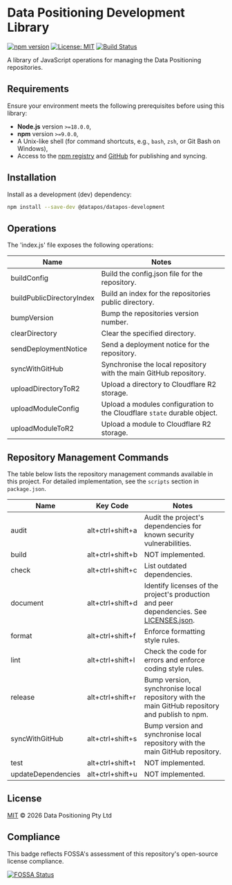 # Data Positioning Development Library

[![npm version](https://img.shields.io/npm/v/@datapos/datapos-development.svg)](https://www.npmjs.com/package/@datapos/datapos-development)
[![License: MIT](https://img.shields.io/badge/License-MIT-blue.svg)](./LICENSE)
[![Build Status](https://img.shields.io/badge/build-passing-brightgreen.svg)](#)

A library of JavaScript operations for managing the Data Positioning repositories.

## Requirements

Ensure your environment meets the following prerequisites before using this library:

- **Node.js** version `>=18.0.0`,
- **npm** version `>=9.0.0`,
- A Unix-like shell (for command shortcuts, e.g., `bash`, `zsh`, or Git Bash on Windows),
- Access to the [npm registry](https://www.npmjs.com/) and [GitHub](https://github.com/) for publishing and syncing.

## Installation

Install as a development (dev) dependency:

```bash
npm install --save-dev @datapos/datapos-development
```

## Operations

The 'index.js' file exposes the following operations:

| Name                      | Notes                                                                    |
| ------------------------- | ------------------------------------------------------------------------ |
| buildConfig               | Build the config.json file for the repository.                           |
| buildPublicDirectoryIndex | Build an index for the repositories public directory.                    |
| bumpVersion               | Bump the repositories version number.                                    |
| clearDirectory            | Clear the specified directory.                                           |
| sendDeploymentNotice      | Send a deployment notice for the repository.                             |
| syncWithGitHub            | Synchronise the local repository with the main GitHub repository.        |
| uploadDirectoryToR2       | Upload a directory to Cloudflare R2 storage.                             |
| uploadModuleConfig        | Upload a modules configuration to the Cloudflare `state` durable object. |
| uploadModuleToR2          | Upload a module to Cloudflare R2 storage.                                |

## Repository Management Commands

The table below lists the repository management commands available in this project.
For detailed implementation, see the `scripts` section in `package.json`.

| Name               | Key Code         | Notes                                                                                                      |
| ------------------ | ---------------- | ---------------------------------------------------------------------------------------------------------- |
| audit              | alt+ctrl+shift+a | Audit the project's dependencies for known security vulnerabilities.                                       |
| build              | alt+ctrl+shift+b | NOT implemented.                                                                                           |
| check              | alt+ctrl+shift+c | List outdated dependencies.                                                                                |
| document           | alt+ctrl+shift+d | Identify licenses of the project's production and peer dependencies. See [LICENSES.json](./LICENSES.json). |
| format             | alt+ctrl+shift+f | Enforce formatting style rules.                                                                            |
| lint               | alt+ctrl+shift+l | Check the code for errors and enforce coding style rules.                                                  |
| release            | alt+ctrl+shift+r | Bump version, synchronise local repository with the main GitHub repository and publish to npm.             |
| syncWithGitHub     | alt+ctrl+shift+s | Bump version and synchronise local repository with the main GitHub repository.                             |
| test               | alt+ctrl+shift+t | NOT implemented.                                                                                           |
| updateDependencies | alt+ctrl+shift+u | NOT implemented.                                                                                           |

## License

[MIT](./LICENSE) © 2026 Data Positioning Pty Ltd

## Compliance

This badge reflects FOSSA's assessment of this repository's open-source license compliance.

[![FOSSA Status](https://app.fossa.com/api/projects/git%2Bgithub.com%2Fdata-positioning%2Fdatapos-development.svg?type=large&issueType=license)](https://app.fossa.com/projects/git%2Bgithub.com%2Fdata-positioning%2Fdatapos-development?ref=badge_large&issueType=license)
